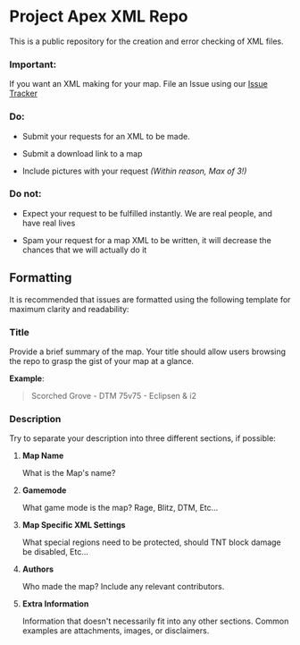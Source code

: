 # Project Apex XML Repo

This is a public repository for the creation and error checking of XML files.

### Important:

If you want an XML making for your map. File an Issue using our [Issue Tracker][]

### Do:

-   Submit your requests for an XML to be made.

-   Submit a download link to a map

-   Include pictures with your request *(Within reason, Max of 3!)*

### Do not:

-   Expect your request to be fulfilled instantly. We are real people, and have real lives

-   Spam your request for a map XML to be written, it will decrease the chances that we will actually do it

## Formatting

It is recommended that issues are formatted using the following template for maximum clarity and readability:

### Title

Provide a brief summary of the map. Your title should allow users browsing the repo to grasp the gist of your map at a glance.

**Example**:

> Scorched Grove - DTM 75v75 - Eclipsen & i2

### Description

Try to separate your description into three different sections, if possible:

1.  **Map Name**

    What is the Map's name?

2.  **Gamemode**

    What game mode is the map? Rage, Blitz, DTM, Etc...
    
3.  **Map Specific XML Settings**
    
    What special regions need to be protected, should TNT block damage be disabled, Etc...

4.  **Authors**

    Who made the map? Include any relevant contributors.

5.  **Extra Information**

    Information that doesn't necessarily fit into any other sections. Common examples are attachments, images, or disclaimers.

  [Issue Tracker]: https://github.com/projectapex/XML-Repo/issues/new
